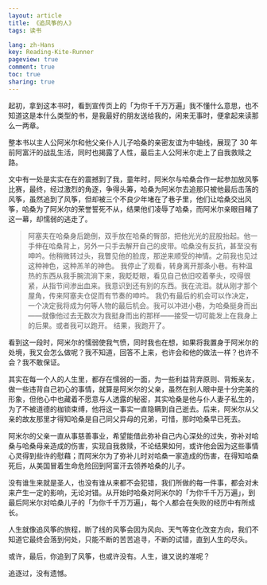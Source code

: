 ```yaml
---
layout: article
title: 《追风筝的人》
tags: 读书

lang: zh-Hans
key: Reading-Kite-Runner
pageview: true
comment: true
toc: true
sharing: true
---
```


起初，拿到这本书时，看到宣传页上的「为你千千万万遍」我不懂什么意思，也不知道这是本什么类型的书，是我最好的朋友送给我的，闲来无事时，便拿起来读那么一两章。

整本书以主人公阿米尔和他父亲仆人儿子哈桑的亲密友谊为中轴线，展现了 30 年前阿富汗的战乱生活，同时也揭露了人性，最后主人公阿米尔走上了自我救赎之路。

文中有一处是实实在在的震撼到了我，童年时，阿米尔与哈桑合作一起参加放风筝比赛，最终，经过激烈的角逐，争得头筹，哈桑为阿米尔去追那只被他最后击落的风筝，虽然追到了风筝，但却被三个不良少年堵在了巷子里，他们让哈桑交出风筝，哈桑为了阿米尔的荣誉誓死不从，结果他们凌辱了哈桑，而阿米尔亲眼目睹了这一幕，却懦弱的逃走了。

> 阿塞夫在哈桑身后跪倒，双手放在哈桑的臀部，把他光光的屁股抬起。他一手伸在哈桑背上，另外一只手去解开自己的皮带。哈桑没有反抗，甚至没有呻吟。他稍微转过头，我瞥见他的脸庞，那逆来顺受的神情。之前我也见过这种神色，这种羔羊的神色。
我停止了观看，转身离开那条小巷。有种温热的东西从我手腕流淌下来，我眨眨眼，看见自己依旧咬着拳头，咬得很紧，从指节间渗出血来。我意识到还有别的东西。我在流泪。就从刚才那个屋角，传来阿塞夫仓促而有节奏的呻吟。
我仍有最后的机会可以作决定，一个决定我将成为何等人物的最后机会。我可以冲进小巷，为哈桑挺身而出——就像他过去无数次为我挺身而出的那样——接受一切可能发上在我身上的后果。或者我可以跑开。
结果，我跑开了。


看到这一段时，阿米尔的懦弱使我气愤，同时我也在想，如果将我置身于阿米尔的处境，我又会怎么做呢？我不知道，回答不上来，也许会和他的做法一样？也许不会？我不敢保证。

其实在每一个人的人生里，都存在懦弱的一面，为一些利益背弃原则、背叛亲友，做一些违背自己初心的事情，就算是阿米尔的父亲，虽然在别人眼中是十分完美的形象，但他心中也藏着不愿意与人透露的秘密，其实哈桑是他与仆人妻子私生的，为了不被道德的枷锁束缚，他将这一事实一直隐瞒到自己逝去。后来，阿米尔从父亲的故友那里才得知哈桑是自己同父异母的兄弟，可惜，那时哈桑早已死去。

阿米尔的父亲一直从事慈善事业，希望能借此弥补自己内心深处的过失，弥补对哈桑与哈桑母亲造成的伤害，实现自我救赎，不论结果如何，或许他会因为这些事情心灵得到些许的慰藉；而阿米尔为了弥补儿时对哈桑一家造成的伤害，在得知哈桑死后，从美国冒着生命危险回到阿富汗去领养哈桑的儿子。

没有谁生来就是圣人，也没有谁从来都不会犯错，我们所做的每一件事，都会对未来产生一定的影响，无论对错。从开始时哈桑对阿米尔的「为你千千万万遍」，到最后阿米尔对哈桑儿子的「为你千千万万遍」，每个人都会在失败的经历中有所成长。

人生就像追风筝的旅程，断了线的风筝会因为风向、天气等变化改变方向，我们不知道它最终会落到何处，只能不断的苦苦追寻，不断的试错，直到人生的尽头。

或许，最后，你追到了风筝，也或许没有。人生，谁又说的准呢？

追逐过，没有遗憾。